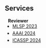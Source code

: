 ## Services

<h4 style="margin:0 10px 0;">Reviewer</h4>

<ul style="margin:0 0 5px;">
  <li><a href="https://2023.ieeemlsp.org/"><autocolor>MLSP 2023</autocolor></a></li>
</ul>
<ul style="margin:0 0 5px;">
  <li><a href="https://aaai.org/aaai-conference/"><autocolor>AAAI 2024</autocolor></a></li>
</ul>
<ul style="margin:0 0 5px;">
  <li><a href="https://2024.ieeeicassp.org/"><autocolor>ICASSP 2024</autocolor></a></li>
</ul>
